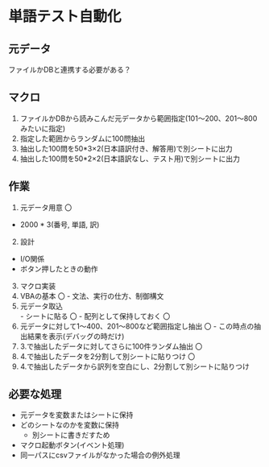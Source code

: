 
# 単語テスト自動化

## 元データ
ファイルかDBと連携する必要がある？

## マクロ
1. ファイルかDBから読みこんだ元データから範囲指定(101～200、201～800みたいに指定)
2. 指定した範囲からランダムに100問抽出
3. 抽出した100問を50*3×2(日本語訳付き、解答用)で別シートに出力
4. 抽出した100問を50*2×2(日本語訳なし、テスト用)で別シートに出力

## 作業
1. 元データ用意  〇
  - 2000 * 3(番号, 単語, 訳)
2. 設計
  - I/O関係
  - ボタン押したときの動作
3. マクロ実装
  1. VBAの基本  〇
    - 文法、実行の仕方、制御構文
  2. 元データ取込  
    - シートに貼る 〇
    - 配列として保持しておく 〇
  3. 元データに対して1～400、201～800など範囲指定し抽出 〇
    - この時点の抽出結果を表示(デバッグの時だけ)
  4. 3.で抽出したデータに対してさらに100件ランダム抽出 〇
  5. 4.で抽出したデータを2分割して別シートに貼りつけ 〇
  6. 4.で抽出したデータから訳列を空白にし、2分割して別シートに貼りつけ

## 必要な処理

- 元データを変数またはシートに保持
- どのシートなのかを変数に保持
  - 別シートに書きだすため
- マクロ起動ボタン(イベント処理)
- 同一パスにcsvファイルがなかった場合の例外処理
